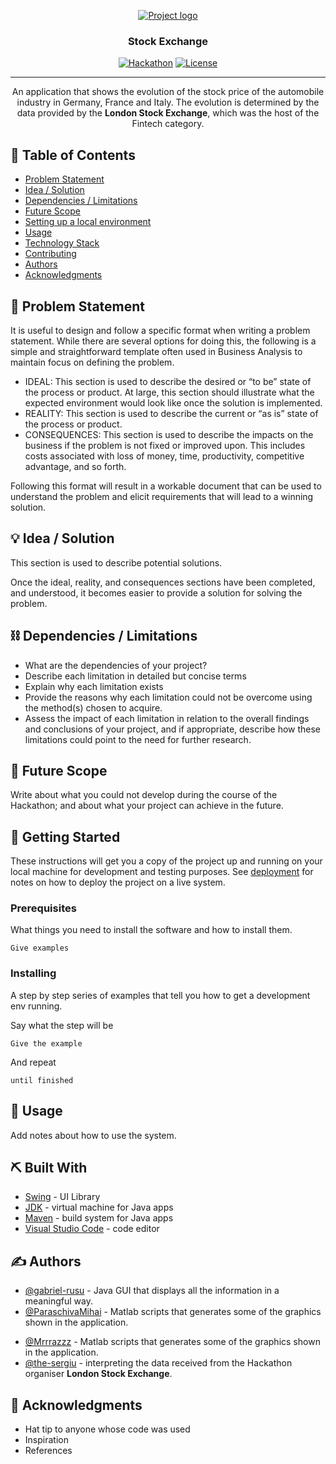 <p align="center">
  <a href="" rel="noopener">
 <img src="https://i.imgur.com/AZ2iWek.png" alt="Project logo"></a>
</p>
<h3 align="center">Stock Exchange</h3>

<div align="center">

  [![Hackathon](https://img.shields.io/badge/hackathon-DevHacks-brightgreen.svg)](https://www.devtalks.ro/devhacks/) 
  [![License](https://img.shields.io/badge/license-MIT-blue.svg)](LICENSE.md)

</div>

---

<p align="center"> 
An application that shows the evolution of the stock price of the automobile industry in Germany, France and Italy. The evolution is 
determined by the data provided by the <strong>London Stock Exchange</strong>, which was the host of the Fintech category. 
    <br> 
</p>

## 📝 Table of Contents
- [Problem Statement](#problem_statement)
- [Idea / Solution](#idea)
- [Dependencies / Limitations](#limitations)
- [Future Scope](#future_scope)
- [Setting up a local environment](#getting_started)
- [Usage](#usage)
- [Technology Stack](#tech_stack)
- [Contributing](../CONTRIBUTING.md)
- [Authors](#authors)
- [Acknowledgments](#acknowledgments)

## 🧐 Problem Statement <a name = "problem_statement"></a>
It is useful to design and follow a specific format when writing a problem statement. While there are several options
for doing this, the following is a simple and straightforward template often used in Business Analysis to maintain
focus on defining the problem.

- IDEAL: This section is used to describe the desired or “to be” state of the process or product. At large, this section 
should illustrate what the expected environment would look like once the solution is implemented.
- REALITY: This section is used to describe the current or “as is” state of the process or product. 
- CONSEQUENCES: This section is used to describe the impacts on the business if the problem is not fixed or improved upon.
This includes costs associated with loss of money, time, productivity, competitive advantage, and so forth.

Following this format will result in a workable document that can be used to understand the problem and elicit
requirements that will lead to a winning solution. 

## 💡 Idea / Solution <a name = "idea"></a>
This section is used to describe potential solutions. 

Once the ideal, reality, and consequences sections have been 
completed, and understood, it becomes easier to provide a solution for solving the problem.

## ⛓️ Dependencies / Limitations <a name = "limitations"></a>
- What are the dependencies of your project?
- Describe each limitation in detailed but concise terms
- Explain why each limitation exists
- Provide the reasons why each limitation could not be overcome using the method(s) chosen to acquire.
- Assess the impact of each limitation in relation to the overall findings and conclusions of your project, and if 
appropriate, describe how these limitations could point to the need for further research.

## 🚀 Future Scope <a name = "future_scope"></a>
Write about what you could not develop during the course of the Hackathon; and about what your project can achieve 
in the future.

## 🏁 Getting Started <a name = "getting_started"></a>
These instructions will get you a copy of the project up and running on your local machine for development 
and testing purposes. See [deployment](#deployment) for notes on how to deploy the project on a live system.

### Prerequisites

What things you need to install the software and how to install them.

```
Give examples
```

### Installing

A step by step series of examples that tell you how to get a development env running.

Say what the step will be

```
Give the example
```

And repeat

```
until finished
```

## 🎈 Usage <a name="usage"></a>
Add notes about how to use the system.

## ⛏️ Built With <a name = "tech_stack"></a>
- [Swing](https://docs.oracle.com/javase/7/docs/api/javax/swing/package-summary.html) - UI Library
- [JDK](https://www.oracle.com/ro/java/technologies/javase/javase-jdk8-downloads.html) - virtual machine for Java apps
- [Maven](https://maven.apache.org/) - build system for Java apps
- [Visual Studio Code](https://code.visualstudio.com/) - code editor

## ✍️ Authors <a name = "authors"></a>
- [@gabriel-rusu](https://github.com/gabriel-rusu) - Java GUI that displays all the information in a meaningful way.
- [@ParaschivaMihai](https://github.com/ParaschivaMihai) -  Matlab scripts that generates some of the graphics shown in the application.
* [@Mrrrazzz](https://github.com/Mrrrazzz) - Matlab scripts that generates some of the graphics shown in the application.
* [@the-sergiu](https://github.com/the-sergiu) - interpreting the data received from the Hackathon organiser **London Stock Exchange**.



## 🎉 Acknowledgments <a name = "acknowledgments"></a>
- Hat tip to anyone whose code was used
- Inspiration
- References